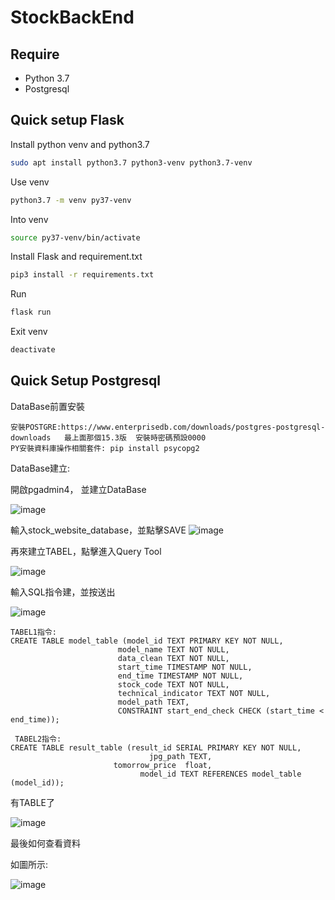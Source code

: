 # StockBackEnd
## Require 
- Python 3.7
- Postgresql

## Quick setup Flask
Install python venv and python3.7
```bash
sudo apt install python3.7 python3-venv python3.7-venv
```
Use venv
```bash
python3.7 -m venv py37-venv
```
Into venv
```bash
source py37-venv/bin/activate
```
Install Flask and requirement.txt
```bash
pip3 install -r requirements.txt
```
Run
```bash
flask run
```
Exit venv
```bash
deactivate
```
## Quick Setup Postgresql
DataBase前置安裝
```
安裝POSTGRE:https://www.enterprisedb.com/downloads/postgres-postgresql-downloads   最上面那個15.3版  安裝時密碼預設0000
PY安裝資料庫操作相關套件: pip install psycopg2
```
DataBase建立:

開啟pgadmin4， 並建立DataBase

![image](https://github.com/AgileStockWeb/StockBackEnd/assets/57141904/6a89d772-1b98-46fd-ad1b-ea63111f9dca)

輸入stock_website_database，並點擊SAVE
![image](https://github.com/AgileStockWeb/StockBackEnd/assets/57141904/c9a308c4-a323-4231-a34e-c076d2e124d8)

再來建立TABEL，點擊進入Query Tool

![image](https://github.com/AgileStockWeb/StockBackEnd/assets/57141904/856414a3-69d4-4957-b7ab-e0395245b68d)

輸入SQL指令建，並按送出

![image](https://github.com/AgileStockWeb/StockBackEnd/assets/57141904/ccc1ff95-4198-4467-bb09-d9083ed5c852)


```
TABEL1指令:
CREATE TABLE model_table (model_id TEXT PRIMARY KEY NOT NULL,
						model_name TEXT NOT NULL,
						data_clean TEXT NOT NULL,
					 	start_time TIMESTAMP NOT NULL,
						end_time TIMESTAMP NOT NULL,
						stock_code TEXT NOT NULL,
						technical_indicator TEXT NOT NULL,
						model_path TEXT,
						CONSTRAINT start_end_check CHECK (start_time < end_time));
 
 TABEL2指令:
CREATE TABLE result_table (result_id SERIAL PRIMARY KEY NOT NULL,
             			       jpg_path TEXT,
				       tomorrow_price  float,
               			     model_id TEXT REFERENCES model_table (model_id));
```
有TABLE了

![image](https://github.com/AgileStockWeb/StockBackEnd/assets/57141904/2e7e80ca-48d8-4d48-8a99-4f13a4b65bc2)

最後如何查看資料

如圖所示:

![image](https://github.com/AgileStockWeb/StockBackEnd/assets/57141904/ccd5cf4a-ac52-49c7-b1ce-43ccfc071b87)
